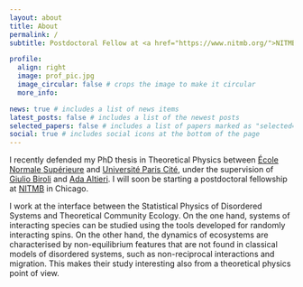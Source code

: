 ```yaml
---
layout: about
title: About
permalink: /
subtitle: Postdoctoral Fellow at <a href="https://www.nitmb.org/">NITMB</a>

profile:
  align: right
  image: prof_pic.jpg
  image_circular: false # crops the image to make it circular
  more_info: 

news: true # includes a list of news items
latest_posts: false # includes a list of the newest posts
selected_papers: false # includes a list of papers marked as "selected={true}"
social: true # includes social icons at the bottom of the page
---
```


I recently defended my PhD thesis in Theoretical Physics between [École Normale Supérieure](https://www.lpens.ens.psl.eu/) and [Université Paris Cité](https://u-paris.fr/en/), under the supervision of [Giulio Biroli](https://www.lpens.ens.psl.eu/giulio-biroli/) and [Ada Altieri](https://www.adaaltieri.com/). I will soon be starting a postdoctoral fellowship at [NITMB](https://www.nitmb.org/) in Chicago.

I work at the interface between the Statistical Physics of Disordered Systems and Theoretical Community Ecology. On the one hand, systems of interacting species can be studied using the tools developed for randomly interacting spins. On the other hand, the dynamics of ecosystems are characterised by non-equilibrium features that are not found in classical models of disordered systems, such as non-reciprocal interactions and migration. This makes their study interesting also from a theoretical physics point of view.
